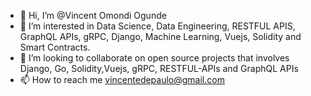 - 👋 Hi, I’m @Vincent Omondi Ogunde
- 👀 I’m interested in Data Science, Data Engineering, RESTFUL APIS, GraphQL APIs, gRPC, Django, Machine Learning, Vuejs, Solidity and Smart Contracts.
- 💞️ I’m looking to collaborate on open source projects that involves Django, Go, Solidity,Vuejs, gRPC, RESTFUL-APIs and GraphQL APIs
- 📫 How to reach me vincentedepaulo@gmail.com

<!---
larnTechGeeks/larnTechGeeks is a ✨ special ✨ repository because its `README.md` (this file) appears on your GitHub profile.
You can click the Preview link to take a look at your changes.
--->
